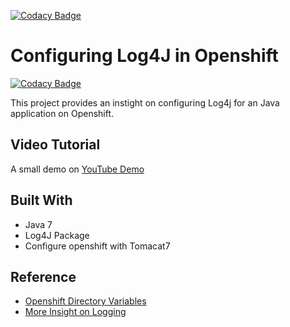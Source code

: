 
[![Codacy Badge](https://api.codacy.com/project/badge/Grade/0429cdcc3fcd438a9a57358e033148dd)](https://www.codacy.com/app/hemanth.vs12/TestLog4JOpenshfit?utm_source=github.com&amp;utm_medium=referral&amp;utm_content=hemanth415/TestLog4JOpenshfit&amp;utm_campaign=Badge_Grade)

# Configuring Log4J in Openshift

[![Codacy Badge](https://api.codacy.com/project/badge/Grade/0429cdcc3fcd438a9a57358e033148dd)](https://www.codacy.com/app/hemanth.vs12/TestLog4JOpenshfit?utm_source=github.com&utm_medium=referral&utm_content=hemanth415/TestLog4JOpenshfit&utm_campaign=badger)

This project provides an instight on configuring Log4j for an Java application on Openshift.

## Video Tutorial

A small demo on [YouTube Demo](https://youtu.be/_bDLfmOeOO0)

## Built With

* Java 7
* Log4J Package
* Configure openshift with Tomacat7

## Reference

* [Openshift Directory Variables](https://developers.openshift.com/managing-your-applications/environment-variables.html#directory-variables)
* [More Insight on Logging](http://middlewaremagic.com/jboss/?p=2065)
